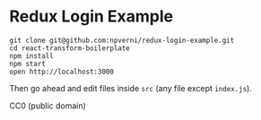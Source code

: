 Redux Login Example
=====================


```
git clone git@github.com:npverni/redux-login-example.git
cd react-transform-boilerplate
npm install
npm start
open http://localhost:3000
```

Then go ahead and edit files inside `src` (any file except `index.js`).

CC0 (public domain)
